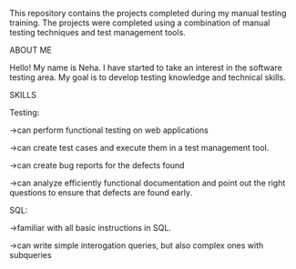 This repository contains the projects completed during my manual testing training. The projects were completed using a combination of manual testing techniques and test management tools.

ABOUT ME 

Hello! My name is Neha. I have started to take an interest in the software testing area. My goal is to develop testing knowledge and technical skills. 


SKILLS

Testing:

   ->can perform functional testing on web applications

   ->can create test cases and execute them in a test management tool.

   ->can create bug reports for the defects found

   ->can analyze efficiently functional documentation and point out the right questions to ensure that defects are found early.

SQL:

   ->familiar with all basic instructions in SQL.
   
   ->can write simple interogation queries, but also complex ones with subqueries 
   
